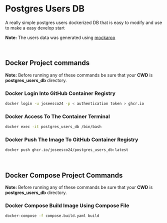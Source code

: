 # Postgres Users DB

A really simple postgres users dockerized DB that is easy to modify and use to make a easy develop start

**Note:** The users data was generated using [mockaroo](https://www.mockaroo.com/)

<br/>

## Docker Project commands

**Note:** Before running any of these commands be sure that your **CWD** is **postgres_users_db** directory.

### Docker Login Into GitHub Container Registry

```bash
docker login -u joseesco24 -p < authentication token > ghcr.io
```

### Docker Access To The Container Terminal

```bash
docker exec -it postgres_users_db /bin/bash
```

### Docker Push The Image To GitHub Container Registry

```bash
docker push ghcr.io/joseesco24/postgres_users_db:latest
```

<br/>

## Docker Compose Project Commands

**Note:** Before running any of these commands be sure that your **CWD** is **postgres_users_db** directory.

### Docker Compose Build Image Using Compose File

```bash
docker-compose -f compose.build.yaml build
```

<br/>
